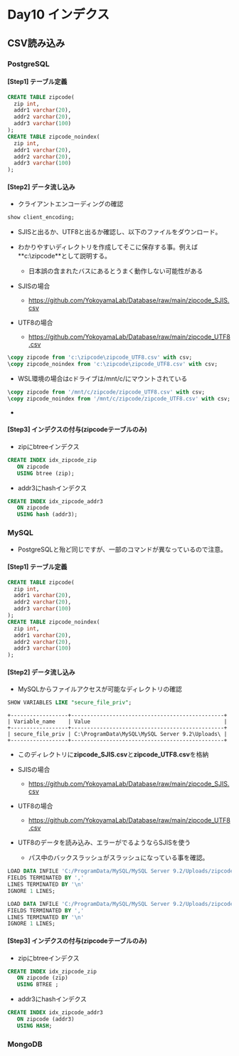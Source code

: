 # Day10 インデクス

## CSV読み込み

### PostgreSQL

#### [Step1] テーブル定義

```sql
CREATE TABLE zipcode(
  zip int,
  addr1 varchar(20),
  addr2 varchar(20),
  addr3 varchar(100)
);
CREATE TABLE zipcode_noindex(
  zip int,
  addr1 varchar(20),
  addr2 varchar(20),
  addr3 varchar(100)
);
```

#### [Step2] データ流し込み

* クライアントエンコーディングの確認

```SQL
show client_encoding;
```

 * SJISと出るか、UTF8と出るか確認し、以下のファイルをダウンロード。
 * わかりやすいディレクトリを作成してそこに保存する事。例えば**c:\zipcode\**として説明する。
   * 日本誤の含まれたバスにあるとうまく動作しない可能性がある

* SJISの場合
  * https://github.com/YokoyamaLab/Database/raw/main/zipcode_SJIS.csv
* UTF8の場合
  *  https://github.com/YokoyamaLab/Database/raw/main/zipcode_UTF8.csv

```sql
\copy zipcode from 'c:\zipcode\zipcode_UTF8.csv' with csv;
\copy zipcode_noindex from 'c:\zipcode\zipcode_UTF8.csv' with csv;
```

* WSL環境の場合はcドライブは/mnt/c/にマウントされている

```sql
\copy zipcode from '/mnt/c/zipcode/zipcode_UTF8.csv' with csv;
\copy zipcode_noindex from '/mnt/c/zipcode/zipcode_UTF8.csv' with csv;
```
* 

#### [Step3] インデクスの付与(zipcodeテーブルのみ)

* zipにbtreeインデクス

```sql
CREATE INDEX idx_zipcode_zip
   ON zipcode
   USING btree (zip);
```

* addr3にhashインデクス

```sql
CREATE INDEX idx_zipcode_addr3
   ON zipcode
   USING hash (addr3);
```


### MySQL

* PostgreSQLと殆ど同じですが、一部のコマンドが異なっているので注意。

#### [Step1] テーブル定義

```sql
CREATE TABLE zipcode(
  zip int,
  addr1 varchar(20),
  addr2 varchar(20),
  addr3 varchar(100)
);
CREATE TABLE zipcode_noindex(
  zip int,
  addr1 varchar(20),
  addr2 varchar(20),
  addr3 varchar(100)
);
```

#### [Step2] データ流し込み

* MySQLからファイルアクセスが可能なディレクトリの確認
```SQL
SHOW VARIABLES LIKE "secure_file_priv";
```
```
+------------------+------------------------------------------------+
| Variable_name    | Value                                          |
+------------------+------------------------------------------------+
| secure_file_priv | C:\ProgramData\MySQL\MySQL Server 9.2\Uploads\ |
+------------------+------------------------------------------------+
```

* このディレクトリに**zipcode_SJIS.csv**と**zipcode_UTF8.csv**を格納

* SJISの場合
  * https://github.com/YokoyamaLab/Database/raw/main/zipcode_SJIS.csv
* UTF8の場合
  *  https://github.com/YokoyamaLab/Database/raw/main/zipcode_UTF8.csv

* UTF8のデータを読み込み、エラーがでるようならSJISを使う
  * パス中のバックスラッシュがスラッシュになっている事を確認。
   
```sql
LOAD DATA INFILE 'C:/ProgramData/MySQL/MySQL Server 9.2/Uploads/zipcode_UTF8.csv' INTO TABLE zipcode
FIELDS TERMINATED BY ','
LINES TERMINATED BY '\n'
IGNORE 1 LINES;

LOAD DATA INFILE 'C:/ProgramData/MySQL/MySQL Server 9.2/Uploads/zipcode_UTF8.csv' INTO TABLE zipcode_noindex
FIELDS TERMINATED BY ','
LINES TERMINATED BY '\n'
IGNORE 1 LINES;
```

#### [Step3] インデクスの付与(zipcodeテーブルのみ)

* zipにbtreeインデクス

```sql
CREATE INDEX idx_zipcode_zip
   ON zipcode (zip)
   USING BTREE ;
```

* addr3にhashインデクス

```sql
CREATE INDEX idx_zipcode_addr3
   ON zipcode (addr3)
   USING HASH;
```

### MongoDB



